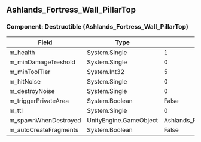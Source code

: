 ## Ashlands_Fortress_Wall_PillarTop

### Component: Destructible (Ashlands_Fortress_Wall_PillarTop)

|Field|Type|Default Value|
|---|---|---|
|m_health|System.Single|1|
|m_minDamageTreshold|System.Single|0|
|m_minToolTier|System.Int32|5|
|m_hitNoise|System.Single|0|
|m_destroyNoise|System.Single|0|
|m_triggerPrivateArea|System.Boolean|False|
|m_ttl|System.Single|0|
|m_spawnWhenDestroyed|UnityEngine.GameObject|Ashlands_Fortress_Wall_PillarTop_frac|
|m_autoCreateFragments|System.Boolean|False|

